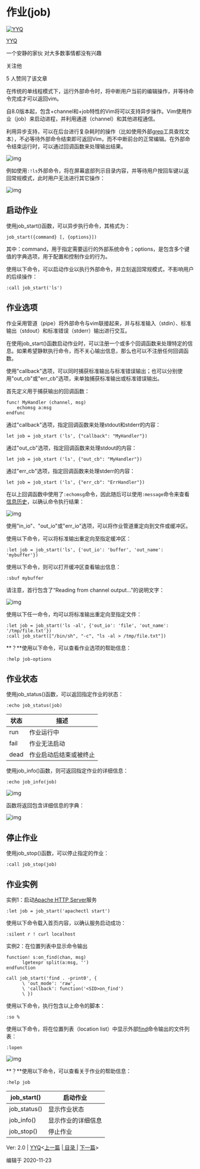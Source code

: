 # 作业(job)

[![YYQ](https://pic1.zhimg.com/v2-c4432de041354a82800b86e53483c9c7_xs.jpg?source=172ae18b)](https://www.zhihu.com/people/anthony.yuan)

[YYQ](https://www.zhihu.com/people/anthony.yuan)

一个安静的家伙 对大多数事情都没有兴趣

关注他

5 人赞同了该文章

在传统的单线程模式下，运行外部命令时，将中断用户当前的编辑操作，并等待命令完成才可以返回vim。

自8.0版本起，包含+channel和+job特性的Vim将可以支持异步操作。Vim使用作业（job）来启动进程，并利用通道（channel）和其他进程通信。

利用异步支持，可以在后台进行复杂耗时的操作（比如使用外部[grep](https://link.zhihu.com/?target=http%3A//yyq123.github.io/learn-vim/learn-vim-Regex.html)工具查找文本），不必等待外部命令结束即可返回Vim，而不中断前台的正常编辑。在外部命令结束运行时，可以通过回调函数来处理输出结果。

![img](https://pic2.zhimg.com/80/v2-2171d154ae0be6fb8871c1eb852c9ba9_720w.jpg)

例如使用`:!ls`外部命令，将在屏幕底部列示目录内容，并等待用户按回车键以返回常规模式，此时用户无法进行其它操作：

![img](https://pic3.zhimg.com/80/v2-1081d64dc25d67a031ca2936ab929ef2_720w.jpg)

## 启动作业

使用job_start()函数，可以异步执行命令，其格式为：

```vim
job_start({command} [, {options}])
```

其中：command，用于指定需要运行的外部系统命令；options，是包含多个键值的字典选项，用于配置和控制作业的行为。

使用以下命令，可以启动作业以执行外部命令，并立刻返回常规模式，不影响用户的后续操作：

```vim
:call job_start('ls')
```

## 作业选项

作业采用管道（pipe）将外部命令与vim联接起来，并与标准输入（stdin）、标准输出（stdout）和标准错误（stderr）输出进行交互。

在使用job_start()函数启动作业时，可以注册一个或多个回调函数来处理特定的信息。如果希望静默执行命令，而不关心输出信息，那么也可以不注册任何回调函数。

使用"callback"选项，可以同时捕获标准输出与标准错误输出；也可以分别使用"out_cb"或"err_cb"选项，来单独捕获标准输出或标准错误输出。

首先定义用于捕获输出的回调函数：

```vim
func! MyHandler (channel, msg)
    echomsg a:msg
endfunc
```

通过"callback"选项，指定回调函数来处理stdout和stderr的内容：

```vim
let job = job_start ('ls', {"callback": "MyHandler"})
```

通过"out_cb"选项，指定回调函数来处理stdout的内容：

```vim
let job = job_start ('ls', {"out_cb": "MyHandler"})
```

通过"err_cb"选项，指定回调函数来处理stderr的内容：

```vim
let job = job_start ('ls', {"err_cb": "ErrHandler"})
```

在以上回调函数中使用了`:echomsg`命令，因此随后可以使用`:message`命令来查看[信息历史](https://link.zhihu.com/?target=http%3A//yyq123.github.io/learn-vim/learn-vim-message.html)，以确认命令执行结果：

![img](https://pic1.zhimg.com/80/v2-7843eac1877b1f4037578bad5b076948_720w.jpg)

使用"in_io"、"out_io"或"err_io"选项，可以将作业管道重定向到文件或缓冲区。

使用以下命令，可以将标准输出重定向至指定缓冲区：

```vim
:let job = job_start('ls', {'out_io': 'buffer', 'out_name': 'mybuffer'})
```

使用以下命令，则可以打开缓冲区查看输出信息：

```vim
:sbuf mybuffer
```

请注意，首行包含了“Reading from channel output...”的说明文字：

![img](https://pic4.zhimg.com/80/v2-83dfe5a745c7b9b9e6a644dfe66fd20f_720w.jpg)

使用以下任一命令，均可以将标准输出重定向至指定文件：

```vim
:let job = job_start('ls -al', {'out_io': 'file', 'out_name': '/tmp/file.txt'})
:call job_start(["/bin/sh", "-c", "ls -al > /tmp/file.txt"])
```

**？**使用以下命令，可以查看作业选项的帮助信息：

```vim
:help job-options
```

## 作业状态

使用job_status()函数，可以返回指定作业的状态：

```vim
:echo job_status(job)
```

| 状态 | 描述                   |
| ---- | ---------------------- |
| run  | 作业运行中             |
| fail | 作业无法启动           |
| dead | 作业启动后结束或被终止 |

使用job_info()函数，则可返回指定作业的详细信息：

```vim
:echo job_info(job)
```

![img](https://pic2.zhimg.com/80/v2-46109f3110cc80cc3e4bd29d30f598b5_720w.jpg)

函数将返回包含详细信息的字典：

![img](https://pic1.zhimg.com/80/v2-63b0d4cf22fda155a5b42971f6185c08_720w.jpg)

## 停止作业

使用job_stop()函数，可以停止指定的作业：

```vim
:call job_stop(job)
```

## 作业实例

实例1：启动[Apache HTTP Server](https://link.zhihu.com/?target=http%3A//httpd.apache.org/)服务

```vim
:let job = job_start('apachectl start')
```

使用以下命令载入首页内容，以确认服务启动成功：

```vim
:silent r ! curl localhost
```

实例2：在位置列表中显示命令输出

```vim
function! s:on_find(chan, msg)
      lgetexpr split(a:msg, '')
endfunction

call job_start('find . -print0', {
      \ 'out_mode': 'raw',
      \ 'callback': function('<SID>on_find')
      \ })
```

使用以下命令，执行包含以上命令的脚本：

```vim
:so %
```

使用以下命令，将在位置列表（location list）中显示外部[find](https://link.zhihu.com/?target=http%3A//man.he.net/%3Ftopic%3Dfind%26section%3Dall)命令输出的文件列表：

```vim
:lopen 
```

![img](https://pic3.zhimg.com/80/v2-d46f4dae4b47309c1e6f5e984e952cb2_720w.jpg)

**？**使用以下命令，可以查看关于作业的帮助信息：

```vim
:help job
```

| job_start()  | 启动作业           |
| ------------ | ------------------ |
| job_status() | 显示作业状态       |
| job_info()   | 显示作业的详细信息 |
| job_stop()   | 停止作业           |

Ver: 2.0 | [YYQ](mailto:yyq123@gmail.com)<[上一篇](https://link.zhihu.com/?target=http%3A//yyq123.github.io/learn-vim/learn-vim-silent.html) |[ 目录 ](https://link.zhihu.com/?target=http%3A//yyq123.github.com/learn-vim/learn-vi-00-00-TOC.html)| [下一篇](https://link.zhihu.com/?target=http%3A//yyq123.github.io/learn-vim/learn-vim-job.html)>

编辑于 2020-11-23